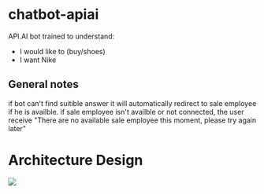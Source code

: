 # chatbot-apiai

API.AI bot trained to understand:
* I would like to (buy/shoes)
* I want Nike

General notes
-------------
if bot can't find suitible answer it will automatically redirect to sale employee if he is availble.
if sale employee isn't availble or not connected, the user receive "There are no available sale employee this moment, please try again later"


# Architecture Design
![](https://i.imgur.com/lPYSK59.png)
